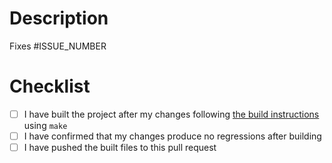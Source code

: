 # Description

<!-- Please include a summary of the change and which issue is fixed. Please also include relevant motivation and context. -->

Fixes #ISSUE_NUMBER

# Checklist

- [ ] I have built the project after my changes following [the build
  instructions](https://github.com/fnune/base16-vim/blob/master/CONTRIBUTING.md#building)
  using `make`
- [ ] I have confirmed that my changes produce no regressions after building
- [ ] I have pushed the built files to this pull request
